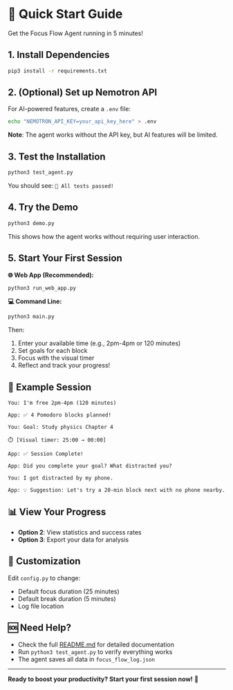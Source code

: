 # 🚀 Quick Start Guide

Get the Focus Flow Agent running in 5 minutes!

## 1. Install Dependencies

```bash
pip3 install -r requirements.txt
```

## 2. (Optional) Set up Nemotron API

For AI-powered features, create a `.env` file:

```bash
echo "NEMOTRON_API_KEY=your_api_key_here" > .env
```

**Note**: The agent works without the API key, but AI features will be limited.

## 3. Test the Installation

```bash
python3 test_agent.py
```

You should see: `🎉 All tests passed!`

## 4. Try the Demo

```bash
python3 demo.py
```

This shows how the agent works without requiring user interaction.

## 5. Start Your First Session

**🌐 Web App (Recommended):**
```bash
python3 run_web_app.py
```

**💻 Command Line:**
```bash
python3 main.py
```

Then:
1. Enter your available time (e.g., 2pm-4pm or 120 minutes)
2. Set goals for each block
3. Focus with the visual timer
4. Reflect and track your progress!

## 🎯 Example Session

```
You: I'm free 2pm-4pm (120 minutes)

App: ✅ 4 Pomodoro blocks planned!

You: Goal: Study physics Chapter 4

⏱️ [Visual timer: 25:00 → 00:00]

App: ✅ Session Complete!

App: Did you complete your goal? What distracted you?

You: I got distracted by my phone.

App: 💡 Suggestion: Let's try a 20-min block next with no phone nearby.
```

## 📊 View Your Progress

- **Option 2**: View statistics and success rates
- **Option 3**: Export your data for analysis

## 🔧 Customization

Edit `config.py` to change:
- Default focus duration (25 minutes)
- Default break duration (5 minutes)
- Log file location

## 🆘 Need Help?

- Check the full [README.md](README.md) for detailed documentation
- Run `python3 test_agent.py` to verify everything works
- The agent saves all data in `focus_flow_log.json`

---

**Ready to boost your productivity? Start your first session now!** 🎯 